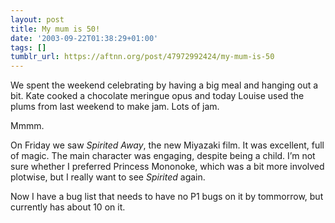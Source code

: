 ```yaml
---
layout: post
title: My mum is 50!
date: '2003-09-22T01:38:29+01:00'
tags: []
tumblr_url: https://aftnn.org/post/47972992424/my-mum-is-50
---
```

<p>We spent the weekend celebrating by having a big meal and hanging out a bit. Kate cooked a chocolate meringue opus and today Louise used the plums from last weekend to make jam. Lots of jam.</p>
<p>Mmmm.</p>
<p>On Friday we saw <em>Spirited Away</em>, the new Miyazaki film. It was excellent, full of magic. The main character was engaging, despite being a child. I&rsquo;m not sure whether I preferred Princess Mononoke, which was a bit more involved plotwise, but I really want to see <em>Spirited</em> again.</p>
<p>Now I have a bug list that needs to have no P1 bugs on it by tommorrow, but currently has about 10 on it.</p>
